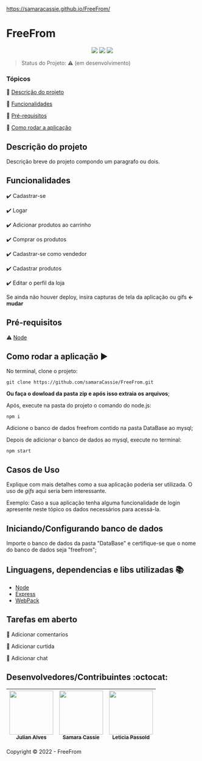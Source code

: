 https://samaracassie.github.io/FreeFrom/


<h1>FreeFrom</h1> 

<p align="center">
  <img src="https://img.shields.io/static/v1?label=node.js&message=framework&color=green&style=for-the-badge&logo=node.js"/>
  <img src="https://img.shields.io/static/v1?label=JavaScript&message=language&color=yellow&style=for-the-badge&logo=javascript"/>
   <img src="http://img.shields.io/static/v1?label=STATUS&message=EM%20DESENVOLVIMENTO&color=RED&style=for-the-badge"/>
</p>

> Status do Projeto: :warning: (em desenvolvimento)

### Tópicos 

:small_blue_diamond: [Descrição do projeto](#descrição-do-projeto)

:small_blue_diamond: [Funcionalidades](#funcionalidades)

:small_blue_diamond: [Pré-requisitos](#pré-requisitos)

:small_blue_diamond: [Como rodar a aplicação](#como-rodar-a-aplicação-arrow_forward)

## Descrição do projeto 

<p align="justify">
  Descrição breve do projeto compondo um paragrafo ou dois. 
</p>

## Funcionalidades

:heavy_check_mark: Cadastrar-se

:heavy_check_mark: Logar 

:heavy_check_mark: Adicionar produtos ao carrinho 

:heavy_check_mark: Comprar os produtos

:heavy_check_mark: Cadastrar-se como vendedor

:heavy_check_mark: Cadastrar produtos

:heavy_check_mark: Editar o perfil da loja

Se ainda não houver deploy, insira capturas de tela da aplicação ou gifs **<- mudar**

## Pré-requisitos

:warning: [Node](https://nodejs.org/en/download/)

## Como rodar a aplicação :arrow_forward:

No terminal, clone o projeto: 


```
git clone https://github.com/samaraCassie/FreeFrom.git

```

**Ou faça o dowload da pasta zip e após isso extraia os arquivos**;

Após, execute na pasta do projeto o comando do node.js:


```
npm i

```


Adicione o banco de dados freefrom contido na pasta DataBase ao mysql;


Depois de adicionar o banco de dados ao mysql, execute no terminal:

```
npm start

```

## Casos de Uso

Explique com mais detalhes como a sua aplicação poderia ser utilizada. O uso de *gifs* aqui seria bem interessante. 

Exemplo: Caso a sua aplicação tenha alguma funcionalidade de login apresente neste tópico os dados necessários para acessá-la.

## Iniciando/Configurando banco de dados

Importe o banco de dados da pasta "DataBase" e certifique-se que o nome do banco de dados seja "freefrom";

## Linguagens, dependencias e libs utilizadas :books:

- [Node](https://pt-br.nodejs.org/en)
- [Express](https://expressjs.com/pt-br/)
- [WebPack](https://webpack.js.org/)

## Tarefas em aberto

:memo: Adicionar comentarios

:memo: Adicionar curtida

:memo: Adicionar chat 

## Desenvolvedores/Contribuintes :octocat:


| [<img src="https://avatars.githubusercontent.com/u/116108866?v=4" width=115><br><sub>Julian Alves</sub>](https://github.com/JulianAlves006) |  [<img src="https://avatars.githubusercontent.com/u/76058965?v=4" width=115><br><sub>Samara Cassie</sub>](https://github.com/samaraCassie) |  [<img src="https://avatars.githubusercontent.com/u/110414761?v=4" width=115><br><sub>Leticia Passold</sub>](https://github.com/LeticiaPassold) |
| :---: | :---: | :---: 

Copyright :copyright: 2022 - FreeFrom
